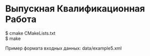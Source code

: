 # Выпускная Квалификационная Работа

$ cmake CMakeLists.txt  
$ make  
  
Пример формата входных данных: data/example5.xml  
